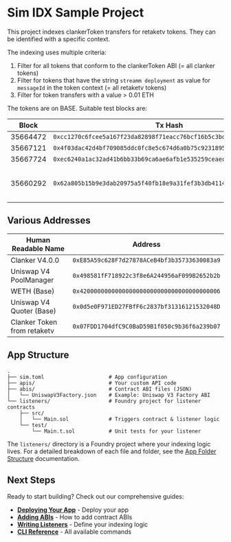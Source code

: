 # Sim IDX Sample Project

This project indexes clankerToken transfers for retaketv tokens. They can be identified with a specific context. 

The indexing uses multiple criteria:

1. Filter for all tokens that conform to the clankerToken ABI (= all clanker tokens)
2. Filter for tokens that have the string `streamm deployment` as value for `messageId` in the token context (= all retaketv tokens)
3. Filter for token transfers with a value > 0.01 ETH

The tokens are on BASE. Suitable test blocks are:

|   Block   | Tx Hash                                                                   | Comment                           |
|-----------|---------------------------------------------------------------------------|-----------------------------------|
| 35664472  | `0xcc1270c6fcee5a167f23da82898f71eacc76bcf16b5c3bd6f6052f075f759958`      |                                   |
| 35667121  | `0x4f03dac42d4bf709085ddc0fc8e5c674d6a0b75c9231895379115f6fdf4e0fdc`      |                                   |
| 35667724  | `0xec6240a1ac32ad41b6bb33b69ca6ae6afb1e535259ceaecb7b40351eb3a8bc2a`      |                                   |
| 35660292  | `0x62a805b15b9e3dab20975a5f40fb18e9a31fef3b3db41144f549b240b2a8003d`      | single retaketv transfer in block |

## Various Addresses

| Human Readable Name         | Address                                      |
|-----------------------------|----------------------------------------------|
| Clanker V4.0.0              | `0xE85A59c628F7d27878ACeB4bf3b35733630083a9` |
| Uniswap V4 PoolManager      | `0x498581fF718922c3f8e6A244956aF099B2652b2b` |
| WETH (Base)                 | `0x4200000000000000000000000000000000000006` |
| Uniswap V4 Quoter (Base)    | `0x0d5e0F971ED27FBfF6c2837bf31316121532048D` |
| Clanker Token from retaketv | `0x07FDD1704dfC9C0BaD59B1f050c9b36f6a239b07` |


## App Structure

```text
.
├── sim.toml                     # App configuration
├── apis/                        # Your custom API code
├── abis/                        # Contract ABI files (JSON)
│   └── UniswapV3Factory.json    # Example: Uniswap V3 Factory ABI
└── listeners/                   # Foundry project for listener contracts
    ├── src/
    │   └── Main.sol             # Triggers contract & listener logic
    └── test/
        └── Main.t.sol           # Unit tests for your listener
```

The `listeners/` directory is a Foundry project where your indexing logic lives. For a detailed breakdown of each file and folder, see the [App Folder Structure](https://docs.sim.dune.com/idx/app-structure) documentation.

## Next Steps

Ready to start building? Check out our comprehensive guides:

-   **[Deploying Your App](https://docs.sim.dune.com/idx/deployment)** - Deploy your app
-   **[Adding ABIs](https://docs.sim.dune.com/idx/cli#sim-abi)** - How to add contract ABIs
-   **[Writing Listeners](https://docs.sim.dune.com/idx/listener)** - Define your indexing logic
-   **[CLI Reference](https://docs.sim.dune.com/idx/cli)** - All available commands